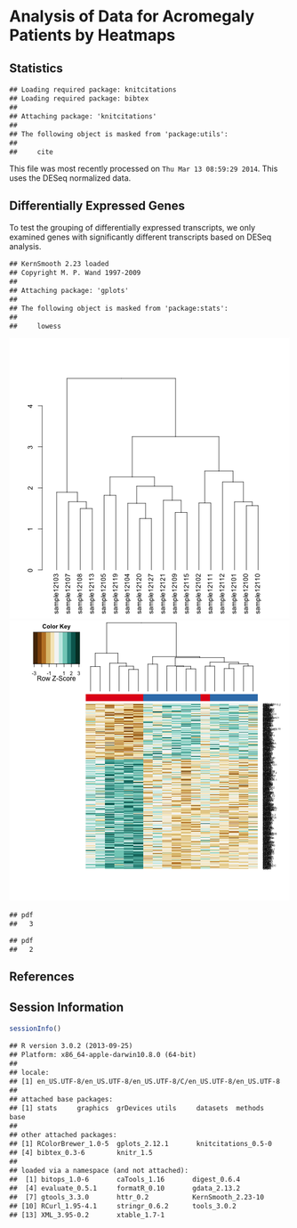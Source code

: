 Analysis of Data for Acromegaly Patients by Heatmaps
=============================================================

Statistics
----------


```
## Loading required package: knitcitations
## Loading required package: bibtex
## 
## Attaching package: 'knitcitations'
## 
## The following object is masked from 'package:utils':
## 
##     cite
```

This file was most recently processed on ``Thu Mar 13 08:59:29 2014``.  This uses the DESeq normalized data.


Differentially Expressed Genes
----------------------------------

To test the grouping of differentially expressed transcripts, we only examined genes with significantly different transcripts based on DESeq analysis.


```
## KernSmooth 2.23 loaded
## Copyright M. P. Wand 1997-2009
## 
## Attaching package: 'gplots'
## 
## The following object is masked from 'package:stats':
## 
##     lowess
```

![plot of chunk de-heatmap](figure/de-heatmap1.png) ![plot of chunk de-heatmap](figure/de-heatmap2.png) 

```
## pdf 
##   3
```

```
## pdf 
##   2
```


References
-----------



Session Information
-------------------

```r
sessionInfo()
```

```
## R version 3.0.2 (2013-09-25)
## Platform: x86_64-apple-darwin10.8.0 (64-bit)
## 
## locale:
## [1] en_US.UTF-8/en_US.UTF-8/en_US.UTF-8/C/en_US.UTF-8/en_US.UTF-8
## 
## attached base packages:
## [1] stats     graphics  grDevices utils     datasets  methods   base     
## 
## other attached packages:
## [1] RColorBrewer_1.0-5  gplots_2.12.1       knitcitations_0.5-0
## [4] bibtex_0.3-6        knitr_1.5          
## 
## loaded via a namespace (and not attached):
##  [1] bitops_1.0-6       caTools_1.16       digest_0.6.4      
##  [4] evaluate_0.5.1     formatR_0.10       gdata_2.13.2      
##  [7] gtools_3.3.0       httr_0.2           KernSmooth_2.23-10
## [10] RCurl_1.95-4.1     stringr_0.6.2      tools_3.0.2       
## [13] XML_3.95-0.2       xtable_1.7-1
```

